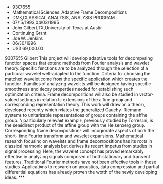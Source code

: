 
* 9307655
* Mathematical Sciences: Adaptive Frame Decompositions
* DMS,CLASSICAL ANALYSIS, ANALYSIS PROGRAM
* 07/15/1993,04/03/1995
* John Gilbert,TX,University of Texas at Austin
* Continuing Grant
* Joe W. Jenkins
* 06/30/1996
* USD 69,000.00

9307655 Gilbert This project will develop adaptive tools for decomposing
function spaces that extend methods from Fourier analysis and wavelet theory.
Specific functions are to be analyzed through the selection of a particular
wavelet well-adapted to the function. Criteria for choosing the matched wavelet
come from the specific application which creates the function. Families of
analyzing wavelets will be designed having specific smoothness and decay
properties needed for establishing such optimization criteria. Frame
decompositions will also be studied in vector-valued settings in relation to
extensions of the affine group and corresponding representation theory. This
work will draw on a theory, developed recently which relates the generalized
Cauchy- Riemann systems to unitarizable representations of groups containing the
affine group. A particularly relevant example, previously studied by Torresani,
is the semidirect product of the affine group with the Heisenberg group.
Corresponding frame decompositions will incorporate aspects of both the short-
time Fourier transform and wavelet expansions. Mathematical research focusing on
wavelets and frame decompositions has its roots in classical harmonic analysis
but derives its recent impetus from studies in signal processing. Here, the
wavelet concept has proved remarkably effective in analyzing signals composed of
both stationary and transient features. Traditional Fourier methods have not
been effective tools in these studies. Applications to research on acoustics,
data compression and partial differential equations has already proven the worth
of the newly developing ideas. ***
